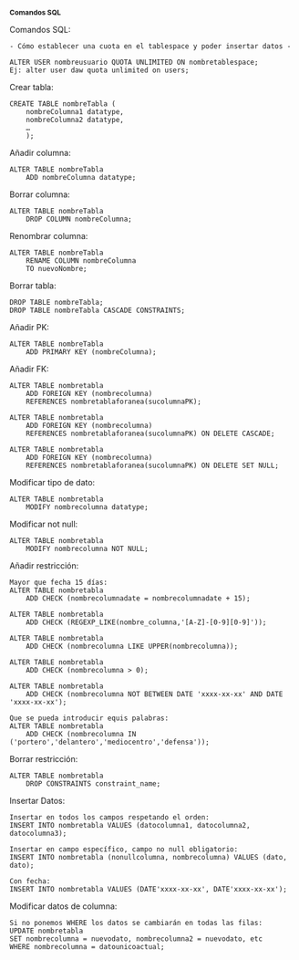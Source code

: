 <h1 style="font-size:12px">Comandos SQL</h1>

Comandos SQL:
```
- Cómo establecer una cuota en el tablespace y poder insertar datos -

ALTER USER nombreusuario QUOTA UNLIMITED ON nombretablespace;
Ej: alter user daw quota unlimited on users;
```
Crear tabla:
```
CREATE TABLE nombreTabla (
    nombreColumna1 datatype,
    nombreColumna2 datatype, 
    … 
    );
```
Añadir columna:
```
ALTER TABLE nombreTabla
    ADD nombreColumna datatype; 
```
Borrar columna:
```
ALTER TABLE nombreTabla
    DROP COLUMN nombreColumna; 
```
Renombrar columna:
```
ALTER TABLE nombreTabla
    RENAME COLUMN nombreColumna
    TO nuevoNombre; 
```
Borrar tabla:
```
DROP TABLE nombreTabla;
DROP TABLE nombreTabla CASCADE CONSTRAINTS;
```
Añadir PK:  
```
ALTER TABLE nombreTabla
    ADD PRIMARY KEY (nombreColumna); 
```
Añadir FK: 
```
ALTER TABLE nombretabla
    ADD FOREIGN KEY (nombrecolumna)
    REFERENCES nombretablaforanea(sucolumnaPK);

ALTER TABLE nombretabla
    ADD FOREIGN KEY (nombrecolumna)
    REFERENCES nombretablaforanea(sucolumnaPK) ON DELETE CASCADE;

ALTER TABLE nombretabla
    ADD FOREIGN KEY (nombrecolumna)
    REFERENCES nombretablaforanea(sucolumnaPK) ON DELETE SET NULL;
```
Modificar tipo de dato:
```
ALTER TABLE nombretabla
    MODIFY nombrecolumna datatype;
```
Modificar not null:
```
ALTER TABLE nombretabla
    MODIFY nombrecolumna NOT NULL;
```
Añadir restricción:
```
Mayor que fecha 15 días:
ALTER TABLE nombretabla
    ADD CHECK (nombrecolumnadate = nombrecolumnadate + 15);

ALTER TABLE nombretabla
    ADD CHECK (REGEXP_LIKE(nombre_columna,'[A-Z]-[0-9][0-9]'));

ALTER TABLE nombretabla
    ADD CHECK (nombrecolumna LIKE UPPER(nombrecolumna));

ALTER TABLE nombretabla
    ADD CHECK (nombrecolumna > 0);

ALTER TABLE nombretabla
    ADD CHECK (nombrecolumna NOT BETWEEN DATE 'xxxx-xx-xx' AND DATE 'xxxx-xx-xx');

Que se pueda introducir equis palabras:
ALTER TABLE nombretabla 
    ADD CHECK (nombrecolumna IN ('portero','delantero','mediocentro','defensa'));
```
Borrar restricción:
```
ALTER TABLE nombretabla
    DROP CONSTRAINTS constraint_name;
```
Insertar Datos:
```
Insertar en todos los campos respetando el orden:
INSERT INTO nombretabla VALUES (datocolumna1, datocolumna2, datocolumna3);

Insertar en campo específico, campo no null obligatorio:
INSERT INTO nombretabla (nonullcolumna, nombrecolumna) VALUES (dato, dato);

Con fecha:
INSERT INTO nombretabla VALUES (DATE'xxxx-xx-xx', DATE'xxxx-xx-xx');
```
Modificar datos de columna:
```
Si no ponemos WHERE los datos se cambiarán en todas las filas:
UPDATE nombretabla
SET nombrecolumna = nuevodato, nombrecolumna2 = nuevodato, etc
WHERE nombrecolumna = datounicoactual;
```

